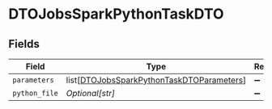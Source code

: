 # DTOJobsSparkPythonTaskDTO


## Fields

| Field                                                                                                   | Type                                                                                                    | Required                                                                                                | Description                                                                                             |
| ------------------------------------------------------------------------------------------------------- | ------------------------------------------------------------------------------------------------------- | ------------------------------------------------------------------------------------------------------- | ------------------------------------------------------------------------------------------------------- |
| `parameters`                                                                                            | list[[DTOJobsSparkPythonTaskDTOParameters](../../models/shared/dtojobssparkpythontaskdtoparameters.md)] | :heavy_minus_sign:                                                                                      | N/A                                                                                                     |
| `python_file`                                                                                           | *Optional[str]*                                                                                         | :heavy_minus_sign:                                                                                      | N/A                                                                                                     |
